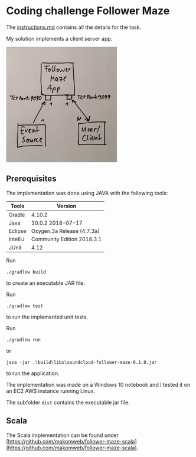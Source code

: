 # Coding challenge Follower Maze

The [instructions.md](instructions.md) contains all the details for the task.

My solution implements a client server app.

![diagram](diagram.jpg)

## Prerequisites

The implementation was done using JAVA with the following tools:

| Tools | Version |
|---|---|
| Gradle | 4.10.2 |
| Java | 10.0.2 2018-07-17 |
| Eclipse | Oxygen.3a Release (4.7.3a) |
| IntelliJ | Community Edition 2018.3.1 |
| JUnit | 4.12 |

Run 

```
./gradlew build
```

to create an executable JAR file.

Run 

```
./gradlew test
```

to run the implemented unit tests.

Run 

```
./gradlew run
```

or

```
java -jar .\build\libs\soundcloud-follower-maze-0.1.0.jar
```

to run the application.

The implementation was made on a Windows 10 notebook and I tested it on an EC2 AWS instance running Linux.

The subfolder `dist` contains the executable jar file.

## Scala

The Scala implementation can be found under [https://github.com/makomweb/follower-maze-scala](https://github.com/makomweb/follower-maze-scala).
